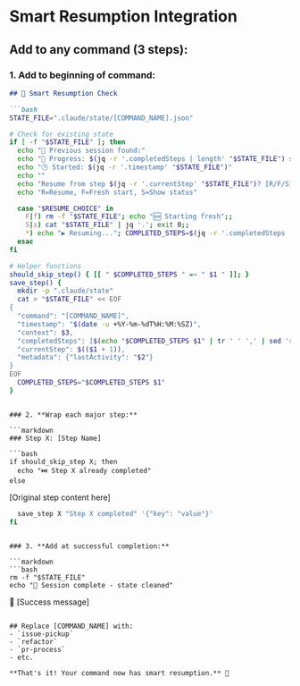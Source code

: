 # Smart Resumption Integration

## Add to any command (3 steps):

### 1. **Add to beginning of command:**

```markdown
## 🔄 Smart Resumption Check

```bash
STATE_FILE=".claude/state/[COMMAND_NAME].json"

# Check for existing state
if [ -f "$STATE_FILE" ]; then
  echo "🔄 Previous session found:"
  echo "📍 Progress: $(jq -r '.completedSteps | length' "$STATE_FILE") steps completed"
  echo "🕒 Started: $(jq -r '.timestamp' "$STATE_FILE")"
  echo ""
  echo "Resume from step $(jq -r '.currentStep' "$STATE_FILE")? [R/F/S]"
  echo "R=Resume, F=Fresh start, S=Show status"

  case "$RESUME_CHOICE" in
    F|f) rm -f "$STATE_FILE"; echo "🆕 Starting fresh";;
    S|s) cat "$STATE_FILE" | jq '.'; exit 0;;
    *) echo "▶️ Resuming..."; COMPLETED_STEPS=$(jq -r '.completedSteps | join(" ")' "$STATE_FILE");;
  esac
fi

# Helper functions
should_skip_step() { [[ " $COMPLETED_STEPS " =~ " $1 " ]]; }
save_step() {
  mkdir -p ".claude/state"
  cat > "$STATE_FILE" << EOF
{
  "command": "[COMMAND_NAME]",
  "timestamp": "$(date -u +%Y-%m-%dT%H:%M:%SZ)",
  "context": $3,
  "completedSteps": [$(echo "$COMPLETED_STEPS $1" | tr ' ' ',' | sed 's/^,//')],
  "currentStep": $(($1 + 1)),
  "metadata": {"lastActivity": "$2"}
}
EOF
  COMPLETED_STEPS="$COMPLETED_STEPS $1"
}
```
```

### 2. **Wrap each major step:**

```markdown
### Step X: [Step Name]

```bash
if should_skip_step X; then
  echo "⏭️ Step X already completed"
else
```

[Original step content here]

```bash
  save_step X "Step X completed" '{"key": "value"}'
fi
```
```

### 3. **Add at successful completion:**

```markdown
```bash
rm -f "$STATE_FILE"
echo "🧹 Session complete - state cleaned"
```

🎉 [Success message]
```

## Replace [COMMAND_NAME] with:
- `issue-pickup`
- `refactor`
- `pr-process`
- etc.

**That's it! Your command now has smart resumption.** 🚀